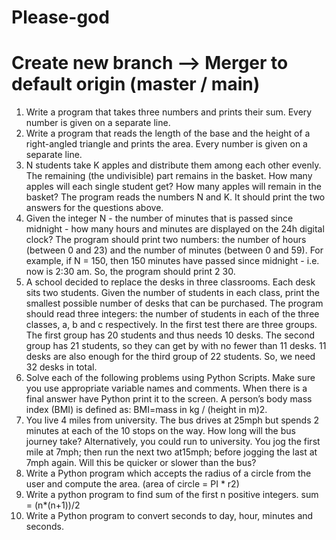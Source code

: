 # Please-god
<h1>Create new branch --> Merger to default origin (master / main)</h1>

1. Write a program that takes three numbers and prints their sum. Every number is given on a separate line.
2. Write a program that reads the length of the base and the height of a right-angled triangle and prints the area. Every number is given on a separate line.
3. N students take K apples and distribute them among each other evenly. The remaining (the undivisible) part remains in the basket. How many apples will each single student get? How many apples will remain in the basket? The program reads the numbers N and K. It should print the two answers for the questions above.
4. Given the integer N - the number of minutes that is passed since midnight - how many hours and minutes are displayed on the 24h digital clock? The program should print two numbers: the number of hours (between 0 and 23) and the number of minutes (between 0 and 59). For example, if N = 150, then 150 minutes have passed since midnight - i.e. now is 2:30 am. So, the program should print 2 30.
5. A school decided to replace the desks in three classrooms. Each desk sits two students. Given the number of students in each class, print the smallest possible number of desks that can be purchased. The program should read three integers: the number of students in each of the three classes, a, b and c respectively. In the first test there are three groups. The first group has 20 students and thus needs 10 desks. The second group has 21 students, so they can get by with no fewer than 11 desks. 11 desks are also enough for the third group of 22 students. So, we need 32 desks in total.
6. Solve each of the following problems using Python Scripts. Make sure you use appropriate variable names and comments. When there is a final answer have Python print it to the screen.  A person’s body mass index (BMI) is defined as: BMI=mass in kg / (height in m)2.
7. You live 4 miles from university. The bus drives at 25mph but spends 2 minutes at each of the 10 stops on the way. How long will the bus journey take? Alternatively, you could run to university. You jog the first mile at 7mph; then run the next two at15mph; before jogging the last at 7mph again. Will this be quicker or slower than the bus?
8. Write a Python program which accepts the radius of a circle from the user and compute the area. (area of circle = PI * r2)
9. Write a python program to find sum of the first n positive integers.  sum = (n*(n+1))/2
10. Write a Python program to convert seconds to day, hour, minutes and seconds.



